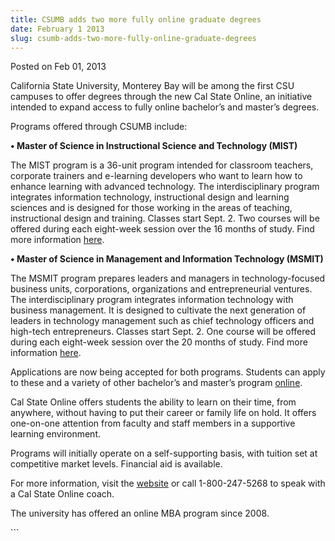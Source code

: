 ```yaml
---
title: CSUMB adds two more fully online graduate degrees
date: February 1 2013
slug: csumb-adds-two-more-fully-online-graduate-degrees
---
```


 
<span class="date">Posted on Feb 01, 2013 </span>
<p>
  California State University, Monterey Bay will be among the first CSU campuses
  to offer degrees through the new Cal State Online, an initiative intended to
  expand access to fully online bachelor&#x2019;s and master&#x2019;s degrees.
</p>
<p>Programs offered through CSUMB include:</p>
<p>
  <strong
    >&#x2022; Master of Science in Instructional Science and Technology
    (MIST)</strong
  >
</p>
<p>
  The MIST program is a 36-unit program intended for classroom teachers,
  corporate trainers and e-learning developers who want to learn how to enhance
  learning with advanced technology. The interdisciplinary program integrates
  information technology, instructional design and learning sciences and is
  designed for those working in the areas of teaching, instructional design and
  training. Classes start Sept. 2. Two courses will be offered during each
  eight-week session over the 16 months of study. Find more information
  <a
    href="https://www.calstateonline.com/cso/home/montereyBayMIST"
    rel="nofollow"
    >here</a
  >.&#xA0;
</p>
<p>
  <strong
    >&#x2022; Master of Science in Management and Information Technology
    (MSMIT)</strong
  >
</p>
<p>
  The MSMIT program prepares leaders and managers in technology-focused business
  units, corporations, organizations and entrepreneurial ventures. The
  interdisciplinary program integrates information technology with business
  management. It is designed to cultivate the next generation of leaders in
  technology management such as chief technology officers and high-tech
  entrepreneurs. Classes start Sept. 2. One course will be offered during each
  eight-week session over the 20 months of study. Find more information
  <a
    href="https://www.calstateonline.com/cso/home/montereyBayMSMIT"
    rel="nofollow"
    >here</a
  >.
</p>
<p>
  Applications are now being accepted for both programs. Students can apply to
  these and a variety of other bachelor&#x2019;s and master&#x2019;s program
  <a href="https://www.calstateonline.com" rel="nofollow">online</a>.
</p>
<p>
  Cal State Online offers students the ability to learn on their time, from
  anywhere, without having to put their career or family life on hold. It offers
  one-on-one attention from faculty and staff members in a supportive learning
  environment.
</p>
<p>
  Programs will initially operate on a self-supporting basis, with tuition set
  at competitive market levels. Financial aid is available.
</p>
<p>
  For more information, visit the
  <a href="https://www.calstateonline.net" rel="nofollow">website</a>&#xA0;or
  call 1-800-247-5268 to speak with a Cal State Online coach.
</p>
<p>The university has offered an online MBA program since 2008.</p>
```
